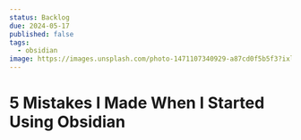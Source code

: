 ```yaml
---
status: Backlog
due: 2024-05-17
published: false
tags:
  - obsidian
image: https://images.unsplash.com/photo-1471107340929-a87cd0f5b5f3?ixlib=rb-4.0.3&ixid=MnwxMjA3fDB8MHxwaG90by1wYWdlfHx8fGVufDB8fHx8&auto=format&fit=crop&w=300&q=80
---
```


# 5 Mistakes I Made When I Started Using Obsidian